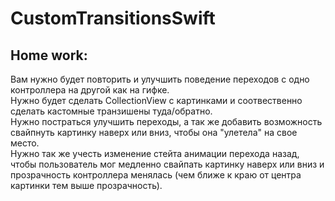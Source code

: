 # CustomTransitionsSwift

## Home work: 
Вам нужно будет повторить и улучшить поведение переходов с одно контроллера на другой как на гифке.   
Нужно будет сделать CollectionView с картинками и соотвественно сделать кастомные транзишены туда/обратно.   
Нужно постраться улучшить переходы, а так же добавить возможность свайпнуть картинку наверх или вниз, чтобы она "улетела" на свое место.  
Нужно так же учесть изменение стейта анимации перехода назад, чтобы пользователь мог медленно свайпать картинку наверх или вниз и прозрачность контроллера менялась (чем ближе к краю от центра картинки тем выше прозрачность).  
